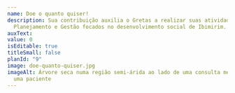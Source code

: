 ```yaml
---
name: Doe o quanto quiser!
description: Sua contribuição auxilia o Gretas a realizar suas atividades de
  Planejamento e Gestão focados no desenvolvimento social de Ibimirim.
auxText:
value: 0
isEditable: true
titleSmall: false
planId: "9"
image: doe-quanto-quiser.jpg
imageAlt: Árvore seca numa região semi-árida ao lado de uma consulta médica com
  uma paciente
---
```

